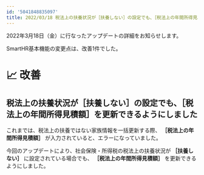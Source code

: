 ```yaml
---
id: '5041848835097'
title: 2022/03/18 税法上の扶養状況が［扶養しない］の設定でも、［税法上の年間所得見積額］を更新できるようにしました
---
```

2022年3月18日（金）に行なったアップデートの詳細をお知らせします。

SmartHR基本機能の変更点は、改善1件でした。

# 📈 改善

## 税法上の扶養状況が［扶養しない］の設定でも、［税法上の年間所得見積額］を更新できるようにしました

これまでは、税法上の扶養ではない家族情報を一括更新する際、 **［税法上の年間所得見積額］** が入力されていると、エラーになっていました。

今回のアップデートにより、社会保険・所得税の税法上の扶養状況が **［扶養しない］** に設定されている場合でも、 **［税法上の年間所得見積額］** を更新できるようにしました。
